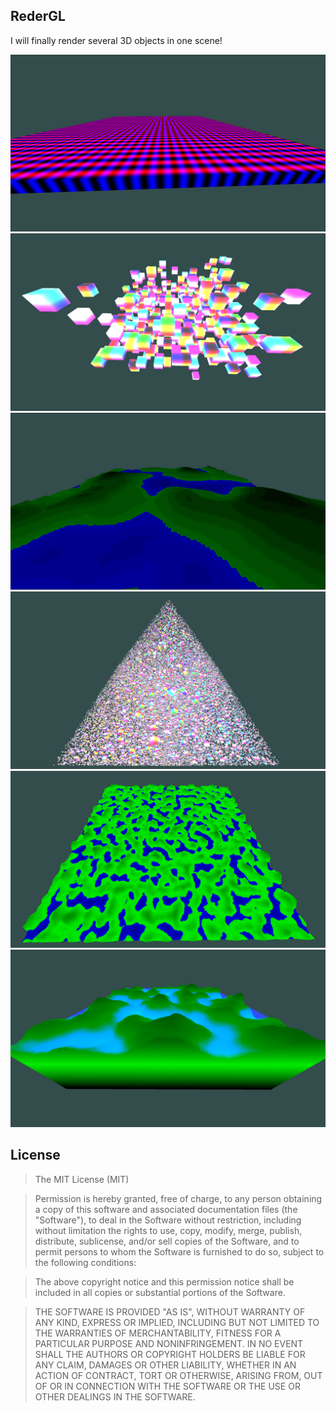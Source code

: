 ## RederGL

I will finally render several 3D objects in one scene!

!["Funny grid"](Illustrations/sinwave.png)
!["noise](Illustrations/noise.png)
!["terrain"](Illustrations/terrain.png)
!["instanced"](Illustrations/instanced.png)
!["instanced terrain"](Illustrations/instanced_terrain.png)
!["transparency"](Illustrations/transparency.png)


## License
>The MIT License (MIT)

>Permission is hereby granted, free of charge, to any person obtaining a copy of this software and associated documentation files (the "Software"), to deal in the Software without restriction, including without limitation the rights to use, copy, modify, merge, publish, distribute, sublicense, and/or sell copies of the Software, and to permit persons to whom the Software is furnished to do so, subject to the following conditions:

>The above copyright notice and this permission notice shall be included in all copies or substantial portions of the Software.

>THE SOFTWARE IS PROVIDED "AS IS", WITHOUT WARRANTY OF ANY KIND, EXPRESS OR IMPLIED, INCLUDING BUT NOT LIMITED TO THE WARRANTIES OF MERCHANTABILITY, FITNESS FOR A PARTICULAR PURPOSE AND NONINFRINGEMENT. IN NO EVENT SHALL THE AUTHORS OR COPYRIGHT HOLDERS BE LIABLE FOR ANY CLAIM, DAMAGES OR OTHER LIABILITY, WHETHER IN AN ACTION OF CONTRACT, TORT OR OTHERWISE, ARISING FROM, OUT OF OR IN CONNECTION WITH THE SOFTWARE OR THE USE OR OTHER DEALINGS IN THE SOFTWARE.
